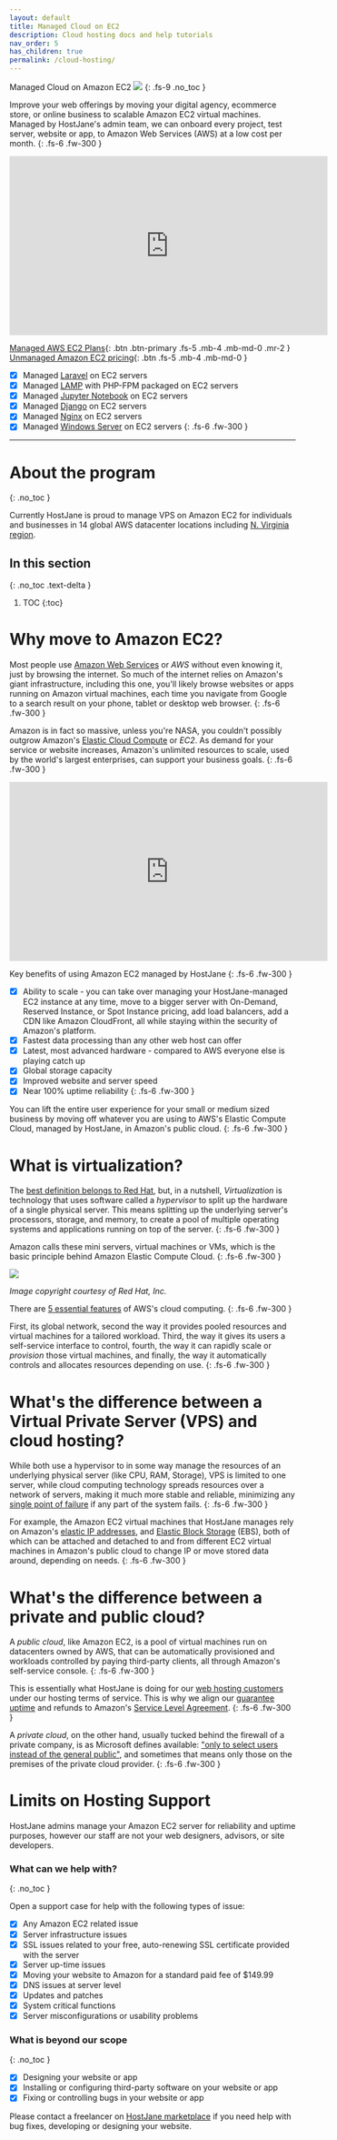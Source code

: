 ```yaml
---
layout: default
title: Managed Cloud on EC2
description: Cloud hosting docs and help tutorials
nav_order: 5
has_children: true
permalink: /cloud-hosting/
---
```


Managed Cloud on Amazon EC2 ![](/assets/wave.svg)
{: .fs-9 .no_toc }

Improve your web offerings by moving your digital agency, ecommerce store, or online business to scalable Amazon EC2 virtual machines. Managed by HostJane's admin team, we can onboard every project, test server, website or app, to Amazon Web Services (AWS) at a low cost per month.
{: .fs-6 .fw-300 }

<iframe width="560" height="315" src="https://www.youtube.com/embed/q6WlzHLxNKI" title="YouTube video player" frameborder="0" allow="accelerometer; autoplay; clipboard-write; encrypted-media; gyroscope; picture-in-picture" allowfullscreen></iframe>

[Managed AWS EC2 Plans](https://cloud.hostjane.com/vps/?appType=0&app=0){: .btn .btn-primary .fs-5 .mb-4 .mb-md-0 .mr-2 } [Unmanaged Amazon EC2 pricing](https://aws.amazon.com/ec2/pricing/on-demand/){: .btn .fs-5 .mb-4 .mb-md-0 }

- [x] Managed [Laravel](/cloud-hosting/laravel/) on EC2 servers
- [x] Managed [LAMP](/cloud-hosting/lamp-php/) with PHP-FPM packaged on EC2 servers
- [x] Managed [Jupyter Notebook](/cloud-hosting/jupyter-notebook/) on EC2 servers
- [x] Managed [Django](/cloud-hosting/django/) on EC2 servers
- [x] Managed [Nginx](/cloud-hosting/nginx/) on EC2 servers
- [x] Managed [Windows Server](/cloud-hosting/windows-hosting/) on EC2 servers
{: .fs-6 .fw-300 }

---

# About the program
{: .no_toc }

<span class="blue">Currently HostJane is proud to manage VPS on Amazon EC2 for individuals and businesses in 14 global AWS datacenter locations including [N. Virginia region](https://www.aboutamazon.com/news/aws/aws-commitment-to-virginia).</span>

## In this section
{: .no_toc .text-delta }

1. TOC
{:toc}

# Why move to Amazon EC2?

Most people use [Amazon Web Services](https://aws.amazon.com/) or *AWS* without even knowing it, just by browsing the internet. So much of the internet relies on Amazon's giant infrastructure, including this one, you'll likely browse websites or apps running on Amazon virtual machines, each time you navigate from Google to a search result on your phone, tablet or desktop web browser.
{: .fs-6 .fw-300 }

Amazon is in fact so massive, unless you're NASA, you couldn't possibly outgrow Amazon's [Elastic Cloud Compute](https://aws.amazon.com/ec2/) or *EC2*. As demand for your service or website increases, Amazon's unlimited resources to scale, used by the world's largest enterprises, can support your business goals.
{: .fs-6 .fw-300 }

<iframe width="560" height="315" src="https://www.youtube.com/embed/iHX-jtKIVNA" title="YouTube video player" frameborder="0" allow="accelerometer; autoplay; clipboard-write; encrypted-media; gyroscope; picture-in-picture" allowfullscreen></iframe>

<span class="green">Key benefits of using Amazon EC2 managed by HostJane</span>
{: .fs-6 .fw-300 }

- [x] Ability to scale - you can take over managing your HostJane-managed EC2 instance at any time, move to a bigger server with On-Demand, Reserved Instance, or Spot Instance pricing, add load balancers, add a CDN like Amazon CloudFront, all while staying within the security of Amazon's platform. 
- [x] Fastest data processing than any other web host can offer
- [x] Latest, most advanced hardware - compared to AWS everyone else is playing catch up
- [x] Global storage capacity
- [x] Improved website and server speed
- [x] Near 100% uptime reliability 
{: .fs-6 .fw-300 }

You can lift the entire user experience for your small or medium sized business by moving off whatever you are using to AWS's Elastic Compute Cloud, managed by HostJane, in Amazon's public cloud.
 {: .fs-6 .fw-300 }

# What is virtualization?

The [best definition belongs to Red Hat](https://www.redhat.com/en/topics/virtualization/what-is-virtualization), but, in a nutshell, *Virtualization* is technology that uses software called a *hypervisor* to split up the hardware of a single physical server. This means splitting up the underlying server's processors, storage, and memory, to create a pool of multiple operating systems and applications running on top of the server. 
 {: .fs-6 .fw-300 }

<span class="orange">Amazon calls these mini servers, virtual machines or VMs, which is the basic principle behind Amazon Elastic Compute Cloud.</span>
 {: .fs-6 .fw-300 }

![](/assets/virtualization.png)

*Image copyright courtesy of Red Hat, Inc.*

There are [5 essential features](https://nvlpubs.nist.gov/nistpubs/legacy/sp/nistspecialpublication800-145.pdf) of AWS's cloud computing.
 {: .fs-6 .fw-300 }

First, its global network, second the way it provides pooled resources and virtual machines for a tailored workload. Third, the way it gives its users a self-service interface to control, fourth, the way it can rapidly scale or *provision* those virtual machines, and finally, the way it automatically controls and allocates resources depending on use.
 {: .fs-6 .fw-300 }

# What's the difference between a Virtual Private Server (VPS) and cloud hosting?

While both use a hypervisor to in some way manage the resources of an underlying physical server (like CPU, RAM, Storage), VPS is limited to one server, while cloud computing technology spreads resources over a network of servers, making it much more stable and reliable, minimizing any [single point of failure](https://docs.aws.amazon.com/whitepapers/latest/real-time-communication-on-aws/high-availability-and-scalability-on-aws.html) if any part of the system fails.
 {: .fs-6 .fw-300 }

For example, the Amazon EC2 virtual machines that HostJane manages rely on Amazon's [elastic IP addresses](https://docs.aws.amazon.com/AWSEC2/latest/UserGuide/elastic-ip-addresses-eip.html), and [Elastic Block Storage](https://docs.aws.amazon.com/AWSEC2/latest/UserGuide/storage_ebs.html) (EBS), both of which can be attached and detached to and from different EC2 virtual machines in Amazon's public cloud to change IP or move stored data around, depending on needs.
 {: .fs-6 .fw-300 }

# What's the difference between a private and public cloud?

A *public cloud*, like Amazon EC2, is a pool of virtual machines run on datacenters owned by AWS, that can be automatically provisioned and workloads controlled by paying third-party clients, all through Amazon's self-service console.
 {: .fs-6 .fw-300 }

<span class="blue">This is essentially what HostJane is doing for our [web hosting customers](https://cloud.hostjane.com) under our hosting terms of service. This is why we align our [guarantee uptime](https://www.hostjane.com/legal/sla/) and refunds to Amazon's [Service Level Agreement](https://aws.amazon.com/legal/service-level-agreements/).</span>
{: .fs-6 .fw-300 }

A *private cloud*, on the other hand, usually tucked behind the firewall of a private company, is as Microsoft defines available: ["only to select users instead of the general public"](https://azure.microsoft.com/en-au/resources/cloud-computing-dictionary/what-is-a-private-cloud), and sometimes that means only those on the premises of the private cloud provider.
{: .fs-6 .fw-300 }

#  Limits on Hosting Support

HostJane admins manage your Amazon EC2 server for reliability and uptime purposes, however our staff are not your web designers, advisors, or site developers.

### What can we help with?
{: .no_toc }

Open a support case for help with the following types of issue:

- [x] Any Amazon EC2 related issue
- [x] Server infrastructure issues
- [x] SSL issues related to your free, auto-renewing SSL certificate provided with the server
- [x] Server up-time issues
- [x] Moving your website to Amazon for a standard paid fee of $149.99
- [x] DNS issues at server level
- [x] Updates and patches
- [x] System critical functions
- [x] Server misconfigurations or usability problems

### What is beyond our scope
{: .no_toc }

- [x] Designing your website or app
- [x] Installing or configuring third-party software on your website or app
- [x] Fixing or controlling bugs in your website or app

<span class="purple">Please contact a freelancer on [HostJane marketplace](https://www.hostjane.com/marketplace) if you need help with bug fixes, developing or designing your website.</span>

